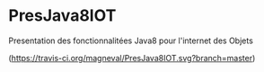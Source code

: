 # PresJava8IOT
Presentation des fonctionnalitées Java8 pour l'internet des Objets

(https://travis-ci.org/magneval/PresJava8IOT.svg?branch=master)
